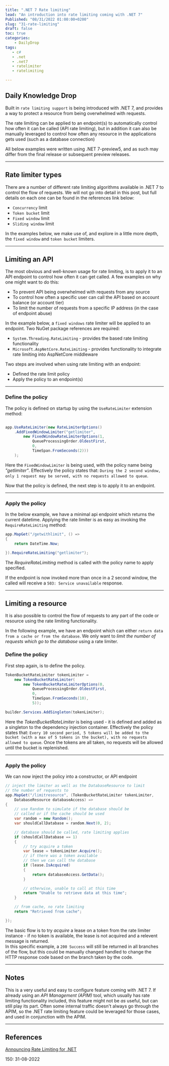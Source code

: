 ```yaml
---
title: ".NET 7 Rate limiting"
lead: "An introduction into rate limiting coming with .NET 7"
Published: "08/31/2022 01:00:00+0200"
slug: "31-rate-limiting"
draft: false
toc: true
categories:
    - DailyDrop
tags:
   - c#
   - .net
   - .net7
   - ratelimiter
   - ratelimiting

---
```


## Daily Knowledge Drop

Built in `rate limiting support` is being introduced with .NET 7, and provides a way to protect a resource from being overwhelmed with requests.

The rate limiting can be applied to an endpoint(s) to automatically control how often it can be called (API rate limiting), but in addition it can also be manually leveraged to control how often any resource in the applications gets used (such as a database connection)

All below examples were written using .NET 7-preview5, and as such may differ from the final release or subsequent preview releases.

---

## Rate limiter types

There are a number of different rate limiting algorithms available in .NET 7 to control the flow of requests. We will not go into detail in this post, but full details on each one can be found in the references link below:
- `Concurrency` limit
- `Token bucket` limit
- `Fixed window` limit
- `Sliding window` limit

In the examples below, we make use of, and explore in a little more depth, the `fixed window` and `token bucket` limiters.

---

## Limiting an API 

The most obvious and well-known usage for rate limiting, is to apply it to an API endpoint to control how often it can get called. A few examples on why one might want to do this:
- To prevent API being overwhelmed with requests from any source
- To control how often a specific user can call the API based on account balance (or account tier)
- To limit the number of requests from a specific IP address (in the case of endpoint abuse)

In the example below, a `fixed windows` rate limiter will be applied to an endpoint. Two NuGet package references are required:
- `System.Threading.RateLimiting` - provides the based rate limiting functionality
- `Microsoft.AspNetCore.RateLimiting` - provides functionality to integrate rate limiting into AspNetCore middleware

Two steps are involved when using rate limiting with an endpoint:
- Defined the rate limit policy
- Apply the policy to an endpoint(s)

---

### Define the policy

The policy is defined on startup by using the `UseRateLimiter` extension method:

``` csharp

app.UseRateLimiter(new RateLimiterOptions()
    .AddFixedWindowLimiter("getlimiter", 
        new FixedWindowRateLimiterOptions(1, 
            QueueProcessingOrder.OldestFirst, 
            0, 
            TimeSpan.FromSeconds(2)))
    );
```

Here the `FixedWindowLimiter` is being used, with the policy name being _"getlimiter"_. Effectively the policy states that: `During the 2 second window, only 1 request may be served, with no requests allowed to queue`.

Now that the policy is defined, the next step is to apply it to an endpoint.

---

### Apply the policy

In the below example, we have a minimal api endpoint which returns the current datetime. Applying the rate limiter is as easy as invoking the `RequireRateLimiting` method:

``` csharp
app.MapGet("/getwithlimit", () =>
{
    return DateTime.Now;

}).RequireRateLimiting("getlimiter");
```

The _RequireRateLimiting_ method is called with the policy name to apply specified.

If the endpoint is now invoked more than once in a 2 second window, the called will receive a `503: Service unavailable` response.

---

## Limiting a resource

It is also possible to control the flow of requests to any part of the code or resource using the rate limiting functionality.

In the following example, we have an endpoint which can either `return data from a cache or from the database`. We only want to _limit the number of requests which go to the database_ using a rate limiter.

### Define the policy

First step again, is to define the policy.

``` csharp
TokenBucketRateLimiter tokenLimiter = 
    new TokenBucketRateLimiter(
        new TokenBucketRateLimiterOptions(0, 
            QueueProcessingOrder.OldestFirst,
            0, 
            TimeSpan.FromSeconds(10), 
            5));

builder.Services.AddSingleton(tokenLimiter);
```

Here the _TokenBucketRateLimiter_ is being used - it is defined and added as a singleton to the dependency injection container. Effectively the policy states that: `Every 10 second period, 5 tokens will be added to the bucket (with a max of 5 tokens in the bucket), with no requests allowed to queue`. Once the tokens are all taken, no requests will be allowed until the bucket is replenished.

---

### Apply the policy

We can now inject the policy into a constructor, or API endpoint

``` csharp
// inject the limiter as well as the DatabaseResource to limit
// the number of requests to
app.MapGet("/limitresource", (TokenBucketRateLimiter tokenLimiter, 
    DatabaseResource databaseAccess) =>
{
    // use Random to simulate if the database should be 
    // called or if the cache should be used
    var random = new Random();
    var shouldCallDatabase = random.Next(0, 2);

    // database should be called, rate limiting applies
    if (shouldCallDatabase == 1)
    {
        // try acquire a token
        var lease = tokenLimiter.Acquire();
        // if there was a token available
        // then we can call the database
        if (lease.IsAcquired)
        {
            return databaseAccess.GetData();
        }

        // otherwise, unable to call at this time
        return "Unable to retrieve data at this time";
    }

    // from cache, no rate limiting
    return "Retrieved from cache";

});
```

The basic flow is to try _acquire_ a lease on a token from the rate limiter instance - if no token is available, the lease is not acquired and a relevent message is returned.  
In this specific example, a `200 Success` will still be returned in all branches of the flow, but this could be manually changed handled to change the HTTP response code based on the branch taken by the code.

---

## Notes

This is a very useful and easy to configure feature coming with .NET 7. If already using an _API Management (APIM)_ tool, which usually has rate limiting functionality included, this feature might not be _as_ useful, but can still play its part. Often some internal traffic doesn't always go through the APIM, so the .NET rate limiting feature could be leveraged for those cases, and used in conjunction with the APIM.

---

## References

[Announcing Rate Limiting for .NET](https://devblogs.microsoft.com/dotnet/announcing-rate-limiting-for-dotnet/)   

<?# DailyDrop ?>150: 31-08-2022<?#/ DailyDrop ?>
